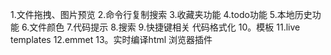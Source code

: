 1.文件拖拽、图片预览
2.命令行复制搜索
3.收藏夹功能
4.todo功能
5.本地历史功能
6.文件颜色
7.代码提示
8.搜索
9.快捷键相关   代码格式化
10。模板
11.live templates
12.emmet
13。实时编译html 浏览器插件

